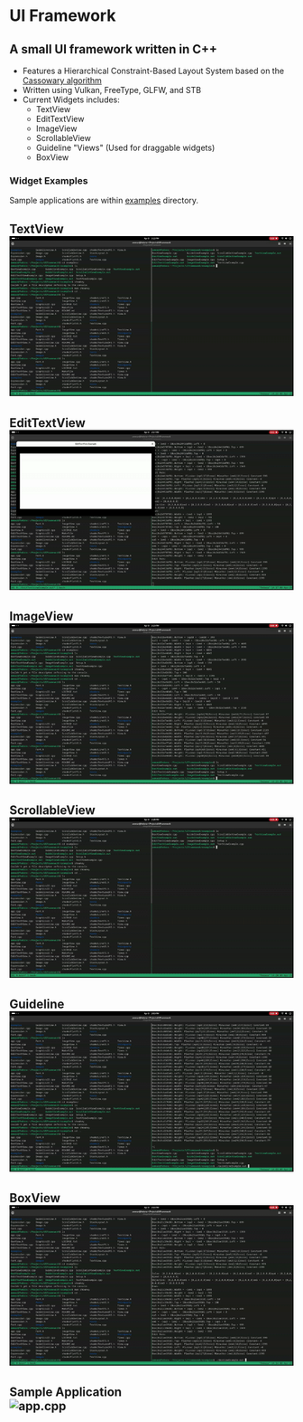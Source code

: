# UI Framework

## A small UI framework written in C++
- Features a Hierarchical Constraint-Based Layout System based on the [Cassowary algorithm](https://constraints.cs.washington.edu/solvers/cassowary-tochi.pdf)
- Written using Vulkan, FreeType, GLFW, and STB
- Current Widgets includes:
  - TextView
  - EditTextView
  - ImageView
  - ScrollableView
  - Guideline "Views" (Used for draggable widgets)
  - BoxView


### Widget Examples
Sample applications are within [examples](examples/) directory.

**TextView**\
![TextView Example](examples/TextViewExample.gif)
---
**EditTextView**\
![EditTextView Example](examples/EditTextViewExample.gif)
---
**ImageView**\
![ImageView Example](examples/ImageViewExample.gif)
---
**ScrollableView**\
![ScrollableView Example](examples/ScrollableViewExample.gif)
---
**Guideline**\
![Guideline Example](examples/GuidelineExample.gif)
---
**BoxView**\
![BoxView Example](examples/BoxViewExample.gif)
---
**Sample Application**\
![app.cpp](examples/TextEditor.gif)
--

